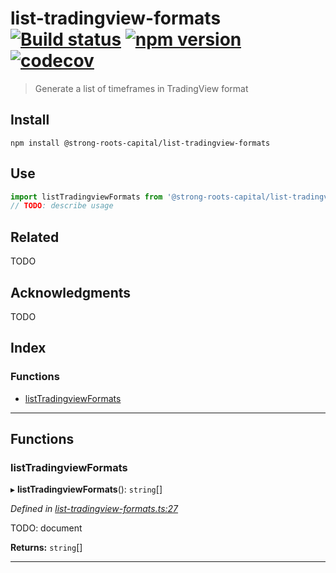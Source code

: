 
list-tradingview-formats [![Build status](https://travis-ci.org/strong-roots-capital/list-tradingview-formats.svg?branch=master)](https://travis-ci.org/strong-roots-capital/list-tradingview-formats) [![npm version](https://img.shields.io/npm/v/@strong-roots-capital/list-tradingview-formats.svg)](https://npmjs.org/package/@strong-roots-capital/list-tradingview-formats) [![codecov](https://codecov.io/gh/strong-roots-capital/list-tradingview-formats/branch/master/graph/badge.svg)](https://codecov.io/gh/strong-roots-capital/list-tradingview-formats)
=======================================================================================================================================================================================================================================================================================================================================================================================================================================================================================================================================================================

> Generate a list of timeframes in TradingView format

Install
-------

```shell
npm install @strong-roots-capital/list-tradingview-formats
```

Use
---

```typescript
import listTradingviewFormats from '@strong-roots-capital/list-tradingview-formats'
// TODO: describe usage
```

Related
-------

TODO

Acknowledgments
---------------

TODO

## Index

### Functions

* [listTradingviewFormats](#listtradingviewformats)

---

## Functions

<a id="listtradingviewformats"></a>

###  listTradingviewFormats

▸ **listTradingviewFormats**(): `string`[]

*Defined in [list-tradingview-formats.ts:27](https://github.com/strong-roots-capital/list-tradingview-formats/blob/645e1a3/src/list-tradingview-formats.ts#L27)*

TODO: document

**Returns:** `string`[]

___

